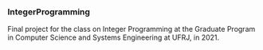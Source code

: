 ### IntegerProgramming

Final project for the class on Integer Programming at the Graduate Program in Computer Science and Systems Engineering at UFRJ, in 2021.
